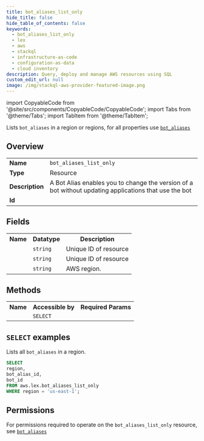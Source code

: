```yaml
---
title: bot_aliases_list_only
hide_title: false
hide_table_of_contents: false
keywords:
  - bot_aliases_list_only
  - lex
  - aws
  - stackql
  - infrastructure-as-code
  - configuration-as-data
  - cloud inventory
description: Query, deploy and manage AWS resources using SQL
custom_edit_url: null
image: /img/stackql-aws-provider-featured-image.png
---
```


import CopyableCode from '@site/src/components/CopyableCode/CopyableCode';
import Tabs from '@theme/Tabs';
import TabItem from '@theme/TabItem';

Lists <code>bot_aliases</code> in a region or regions, for all properties use <a href="/services/serviceName/bot_aliases/"><code>bot_aliases</code></a>

## Overview
<table>
<tbody>
<tr><td><b>Name</b></td><td><code>bot_aliases_list_only</code></td></tr>
<tr><td><b>Type</b></td><td>Resource</td></tr>
<tr><td><b>Description</b></td><td>A Bot Alias enables you to change the version of a bot without updating applications that use the bot</td></tr>
<tr><td><b>Id</b></td><td><CopyableCode code="aws.lex.bot_aliases_list_only" /></td></tr>
</tbody>
</table>

## Fields
<table>
<tbody>
<tr><th>Name</th><th>Datatype</th><th>Description</th></tr><tr><td><CopyableCode code="bot_alias_id" /></td><td><code>string</code></td><td>Unique ID of resource</td></tr>
<tr><td><CopyableCode code="bot_id" /></td><td><code>string</code></td><td>Unique ID of resource</td></tr>
<tr><td><CopyableCode code="region" /></td><td><code>string</code></td><td>AWS region.</td></tr>
</tbody>
</table>

## Methods

<table>
<tbody>
  <tr>
    <th>Name</th>
    <th>Accessible by</th>
    <th>Required Params</th>
  </tr>
  <tr>
    <td><CopyableCode code="list_resources" /></td>
    <td><code>SELECT</code></td>
    <td><CopyableCode code="region" /></td>
  </tr>
</tbody>
</table>

## `SELECT` examples
Lists all <code>bot_aliases</code> in a region.
```sql
SELECT
region,
bot_alias_id,
bot_id
FROM aws.lex.bot_aliases_list_only
WHERE region = 'us-east-1';
```


## Permissions

For permissions required to operate on the <code>bot_aliases_list_only</code> resource, see <a href="/services/lex/bot_aliases/#permissions"><code>bot_aliases</code></a>

